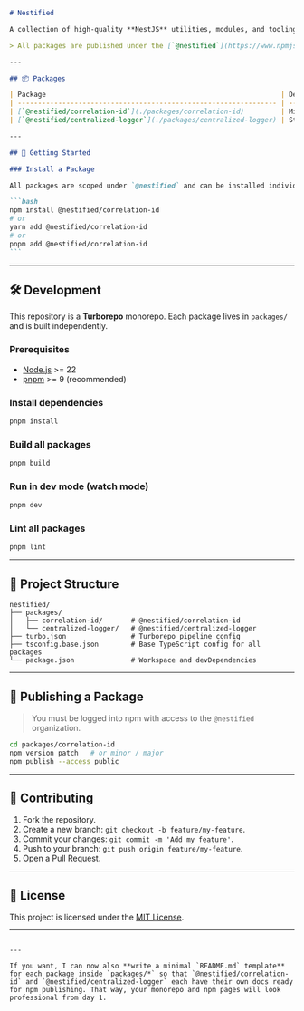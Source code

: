 ````markdown
# Nestified

A collection of high-quality **NestJS** utilities, modules, and tooling — crafted to make building backend applications faster, cleaner, and more maintainable.

> All packages are published under the [`@nestified`](https://www.npmjs.com/org/nestified) scope on npm.

---

## 📦 Packages

| Package                                                          | Description                                          | Version                                                            |
| ---------------------------------------------------------------- | ---------------------------------------------------- | ------------------------------------------------------------------ |
| [`@nestified/correlation-id`](./packages/correlation-id)         | Middleware + interceptor for request correlation IDs | ![npm](https://img.shields.io/npm/v/@nestified/correlation-id)     |
| [`@nestified/centralized-logger`](./packages/centralized-logger) | Structured logging with correlation ID support       | ![npm](https://img.shields.io/npm/v/@nestified/centralized-logger) |

---

## 🚀 Getting Started

### Install a Package

All packages are scoped under `@nestified` and can be installed individually:

```bash
npm install @nestified/correlation-id
# or
yarn add @nestified/correlation-id
# or
pnpm add @nestified/correlation-id
```
````

---

## 🛠 Development

This repository is a **Turborepo** monorepo. Each package lives in `packages/` and is built independently.

### Prerequisites

- [Node.js](https://nodejs.org/) >= 22
- [pnpm](https://pnpm.io/) >= 9 (recommended)

### Install dependencies

```bash
pnpm install
```

### Build all packages

```bash
pnpm build
```

### Run in dev mode (watch mode)

```bash
pnpm dev
```

### Lint all packages

```bash
pnpm lint
```

---

## 📂 Project Structure

```
nestified/
├── packages/
│   ├── correlation-id/       # @nestified/correlation-id
│   └── centralized-logger/   # @nestified/centralized-logger
├── turbo.json                # Turborepo pipeline config
├── tsconfig.base.json        # Base TypeScript config for all packages
└── package.json              # Workspace and devDependencies
```

---

## 📜 Publishing a Package

> You must be logged into npm with access to the `@nestified` organization.

```bash
cd packages/correlation-id
npm version patch   # or minor / major
npm publish --access public
```

---

## 🤝 Contributing

1. Fork the repository.
2. Create a new branch: `git checkout -b feature/my-feature`.
3. Commit your changes: `git commit -m 'Add my feature'`.
4. Push to your branch: `git push origin feature/my-feature`.
5. Open a Pull Request.

---

## 📄 License

This project is licensed under the [MIT License](./LICENSE).

---

```

---

If you want, I can now also **write a minimal `README.md` template** for each package inside `packages/*` so that `@nestified/correlation-id` and `@nestified/centralized-logger` each have their own docs ready for npm publishing. That way, your monorepo and npm pages will look professional from day 1.
```
